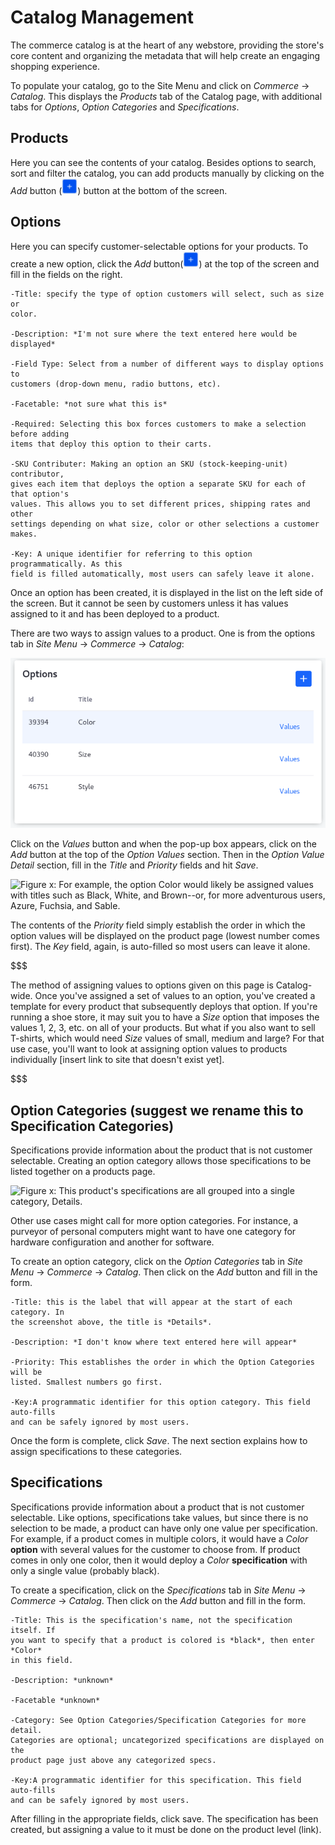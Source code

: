 # Catalog Management

The commerce catalog is at the heart of any webstore, providing the store's core
content and organizing the metadata that will help create an engaging shopping
experience.

To populate your catalog, go to the Site Menu and click on *Commerce* &rarr;
*Catalog*. This displays the *Products* tab of the Catalog page, with additional
tabs for *Options*, *Option Categories* and *Specifications*.

## Products

Here you can see the contents of your catalog. Besides options to search, sort
and filter the catalog, you can add products manually by clicking on the *Add*
button (![Add](../../../images/icon-add.png)) button at the bottom of the
screen.

## Options

Here you can specify customer-selectable options for your products. To create
a new option, click the *Add* button(![Add](../../../images/icon-add.png)) at
the top of the screen and fill in the fields on the right.

    -Title: specify the type of option customers will select, such as size or
    color.

    -Description: *I'm not sure where the text entered here would be displayed*

    -Field Type: Select from a number of different ways to display options to
    customers (drop-down menu, radio buttons, etc).

    -Facetable: *not sure what this is*

    -Required: Selecting this box forces customers to make a selection before adding
    items that deploy this option to their carts.

    -SKU Contributer: Making an option an SKU (stock-keeping-unit) contributor,
    gives each item that deploys the option a separate SKU for each of that option's
    values. This allows you to set different prices, shipping rates and other
    settings depending on what size, color or other selections a customer makes.

    -Key: A unique identifier for referring to this option programmatically. As this
    field is filled automatically, most users can safely leave it alone.

Once an option has been created, it is displayed in the list on the left side of
the screen. But it cannot be seen by customers unless it has values assigned to
it and has been deployed to a product.

There are two ways to assign values to a product. One is from the options tab in
*Site Menu* &rarr; *Commerce* &rarr; *Catalog*:

![Figure x: Click on the *Values* button to enter values for each option.](../../../images/options.png) 

Click on the *Values* button and when the pop-up box appears, click on the *Add*
button at the top of the *Option Values* section. Then in the *Option Value
Detail* section, fill in the *Title* and *Priority* fields and hit *Save*.

![Figure x: For example, the option *Color* would likely be assigned values with
titles such as *Black*, *White*, and *Brown*--or, for more adventurous users, *Azure*, *Fuchsia*, and *Sable*.](../../../images/option-values.png) 

The contents of the *Priority* field simply establish the order in which the
option values will be displayed on the product page (lowest number comes first).
The *Key* field, again, is auto-filled so most users can leave it alone.

$$$

The method of assigning values to options given on this page is Catalog-wide.
Once you've assigned a set of values to an option, you've created a template for
every product that subsequently deploys that option. If you're running a shoe
store, it may suit you to have a *Size* option that imposes the values 1, 2, 3,
etc. on all of your products. But what if you also want to sell T-shirts, which
would need *Size* values of small, medium and large? For that use case, you'll
want to look at assigning option values to products individually [insert link to
site that doesn't exist yet].

$$$

## Option Categories (suggest we rename this to Specification Categories)

Specifications provide information about the product that is not customer
selectable. Creating an option category allows those specifications to be listed
together on a products page.

![Figure x: This product's specifications are all grouped into a single
category, *Details*.](../../../images/spec-category.png)

Other use cases might call for more option categories. For instance, a purveyor
of personal computers might want to have one category for hardware configuration
and another for software.

To create an option category, click on the *Option Categories* tab in *Site
Menu* &rarr; *Commerce* &rarr; *Catalog*. Then click on the *Add* button and
fill in the form.

    -Title: this is the label that will appear at the start of each category. In
    the screenshot above, the title is *Details*.

    -Description: *I don't know where text entered here will appear*

    -Priority: This establishes the order in which the Option Categories will be
    listed. Smallest numbers go first.

    -Key:A programmatic identifier for this option category. This field auto-fills
    and can be safely ignored by most users.

Once the form is complete, click *Save*. The next section explains how to assign
specifications to these categories.

## Specifications

Specifications provide information about a product that is not customer
selectable. Like options, specifications take values, but since there is no
selection to be made, a product can have only one value per specification. For
example, if a product comes in multiple colors, it would have a *Color*
**option** with several values for the customer to choose from. If product comes
in only one color, then it would deploy a *Color* **specification** with only
a single value (probably black).

To create a specification, click on the *Specifications* tab in *Site Menu*
&rarr; *Commerce* &rarr; *Catalog*. Then click on the *Add* button and fill in
the form.

    -Title: This is the specification's name, not the specification itself. If
    you want to specify that a product is colored is *black*, then enter *Color*
    in this field.

    -Description: *unknown*

    -Facetable *unknown*

    -Category: See Option Categories/Specification Categories for more detail.
    Categories are optional; uncategorized specifications are displayed on the
    product page just above any categorized specs.

    -Key:A programmatic identifier for this specification. This field auto-fills
    and can be safely ignored by most users.

After filling in the appropriate fields, click save. The specification has been
created, but assigning a value to it must be done on the product level (link).
